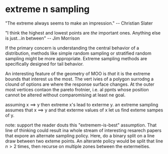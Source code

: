 # extreme n sampling

"The extreme always seems to make an impression." -- Christian
Slater

"I think the highest and lowest points are _the_ important ones.
Anything else is just...in between" -- Jim Morrison

If the primary concern is understanding the central behavior of a
distribution, methods like simple random sampling or stratified
random sampling might be more appropriate. Extreme sampling methods
are specifically designed for tail behavior.

An interesting feature of the geometry of MOO is *that* it is the
extreme bounds that interest us the most. The vert ivies of a polygon
surrodng a clound of options are where the response surface changes.
At the outer most vertices contaon the pareto frotnier, i.e. al
ppnts whose position cannot be altered without comparomising at
least ne goal.

assuming x ==> y then extreme x's lead to exterme y. an extreme
sampling assumes that x ==> y and that exterme values of x let  us
find exteme sampes of y.

note: support the reader douts this "extremem-is-best" assumption.
That line of thinking could result ina whole stream of interesting
resarech papers that expore an alternate
sampling policy. Here,
do a binary split on a line draw between two exteme points. An alterante
policy would be split that line $n>2$ times, then recurse
on multiple zones between the extermeities. 
